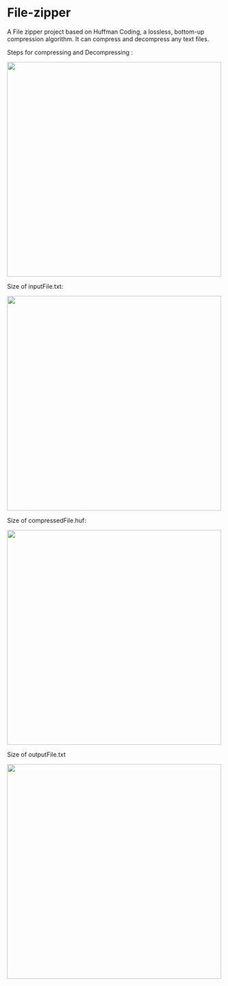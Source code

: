 # File-zipper
A File zipper project based on Huffman Coding,  a lossless, bottom-up compression algorithm. It can compress and decompress any text files.


Steps for compressing and Decompressing : 

<img src="https://user-images.githubusercontent.com/71961042/182235241-38a20818-693b-42e1-9a01-e34a7bf8c6ea.png" width="500">

Size of inputFile.txt:

<img src="https://user-images.githubusercontent.com/71961042/182235329-ce25e057-7c4c-4c5e-aa2c-8cb8031746f2.png" width="500">

Size of compressedFile.huf:

<img src="https://user-images.githubusercontent.com/71961042/182235372-9b7f24a4-8ff8-431d-abea-8e60a4688a8d.png" width="500">

Size of outputFile.txt

<img src="https://user-images.githubusercontent.com/71961042/182235414-04261733-81fd-4314-ace8-bce23cdd148e.png" width="500">

